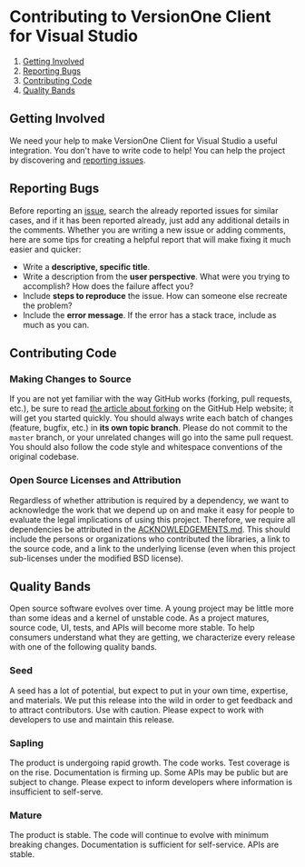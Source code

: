 # Contributing to VersionOne Client for Visual Studio

 1. [Getting Involved](#getting-involved)
 2. [Reporting Bugs](#reporting-bugs)
 3. [Contributing Code](#contributing-code)
 4. [Quality Bands](#quality-bands)

## Getting Involved

We need your help to make VersionOne Client for Visual Studio a useful integration. You don't have to write code to help! You can help the project by discovering and [reporting issues](#reporting-bugs).

## Reporting Bugs

Before reporting an [issue][issues], search the already reported issues for similar cases, and if it has been reported already, just add any additional details in the comments. Whether you are writing a new issue or adding comments, here are some tips for creating a helpful report that will make fixing it much easier and quicker:

 * Write a **descriptive, specific title**.
 * Write a description from the **user perspective**. What were you trying to accomplish? How does the failure affect you?
 * Include **steps to reproduce** the issue. How can someone else recreate the problem?
 * Include the **error message**. If the error has a stack trace, include as much as you can.

## Contributing Code

### Making Changes to Source

If you are not yet familiar with the way GitHub works (forking, pull requests, etc.), be sure to read [the article about forking](https://help.github.com/articles/fork-a-repo) on the GitHub Help website; it will get you started quickly. You should always write each batch of changes (feature, bugfix, etc.) in **its own topic branch**. Please do not commit to the `master` branch, or your unrelated changes will go into the same pull request. You should also follow the code style and whitespace conventions of the original codebase.

### Open Source Licenses and Attribution

Regardless of whether attribution is required by a dependency, we want to acknowledge the work that we depend up on and make it easy for people to evaluate the legal implications of using this project. Therefore, we require all dependencies be attributed in the [ACKNOWLEDGEMENTS.md](https://github.com/versionone/VersionOne.SDK.NET.APIClient/blob/master/ACKNOWLEDGEMENTS.md). This should include the persons or organizations who contributed the libraries, a link to the source code, and a link to the underlying license (even when this project sub-licenses under the modified BSD license).

## Quality Bands

Open source software evolves over time. A young project may be little more than some ideas and a kernel of unstable code. As a project matures, source code, UI, tests, and APIs will become more stable. To help consumers understand what they are getting, we characterize every release with one of the following quality bands.

### Seed

A seed has a lot of potential, but expect to put in your own time, expertise, and materials. We put this release into the wild in order to get feedback and to attract contributors. Use with caution. Please expect to work with developers to use and maintain this release.

### Sapling

The product is undergoing rapid growth. The code works. Test coverage is on the rise. Documentation is firming up. Some APIs may be public but are subject to change. Please expect to inform developers where information is insufficient to self-serve.

### Mature

The product is stable. The code will continue to evolve with minimum breaking changes. Documentation is sufficient for self-service. APIs are stable.

[issues]: https://github.com/versionone/VersionOne.Client.VisualStudio/issues